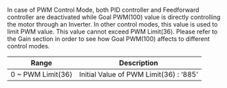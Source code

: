In case of PWM Control Mode, both PID controller and Feedforward controller are deactivated while Goal PWM(100) value is directly controlling the motor through an Inverter. In other control modes, this value is used to limit PWM value. This value cannot exceed PWM Limit(36). Please refer to the Gain section in order to see how Goal PWM(100) affects to different control modes.

| Range  | Description |
| :----: | :---------: |
| 0 ~ PWM Limit(36) | Initial Value of PWM Limit(36) : ‘885’ |
